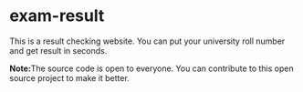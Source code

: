 # exam-result
This is a result checking website. You can put your university roll number and get result in seconds.

<b>Note:</b>The source code is open to everyone. You can contribute to this open source project to make it better.
